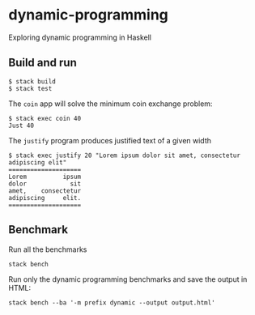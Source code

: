 # dynamic-programming

Exploring dynamic programming in Haskell

## Build and run

    $ stack build
    $ stack test

The `coin` app will solve the minimum coin exchange problem:

    $ stack exec coin 40
    Just 40

The `justify` program produces justified text of a given width

    $ stack exec justify 20 "Lorem ipsum dolor sit amet, consectetur adipiscing elit"
    ====================
    Lorem          ipsum
    dolor            sit
    amet,    consectetur
    adipiscing     elit.
    ====================


## Benchmark

Run all the benchmarks

    stack bench

Run only the dynamic programming benchmarks and save the output in HTML:

    stack bench --ba '-m prefix dynamic --output output.html'
